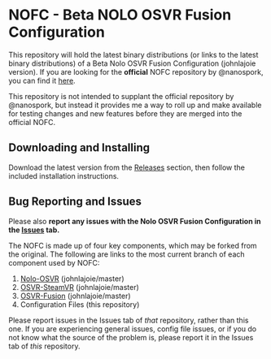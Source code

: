 # NOFC - Beta NOLO OSVR Fusion Configuration

This repository will hold the latest binary distributions (or links to the latest binary distributions) of a Beta Nolo OSVR Fusion Configuration (johnlajoie version).  If you are looking for the **official** NOFC repository by @nanospork, you can find it [here](https://github.com/nanospork/NOFC). 

This repository is not intended to supplant the official repository by @nanospork, but instead it provides me a way to roll up and make available for testing changes and new features before they are merged into the official NOFC. 

## Downloading and Installing

Download the latest version from the [Releases](https://github.com/johnlajoie/NOFC/releases) section, then follow the included installation instructions.

## Bug Reporting and Issues

Please also __report any issues with the Nolo OSVR Fusion Configuration in the [Issues](https://github.com/johnlajoie/NOFC/issues) tab.__

The NOFC is made up of four key components, which may be forked from the original. The following are links to the most current branch of each component used by NOFC:

1. [Nolo-OSVR](https://github.com/johnlajoie/nolo-osvr) (johnlajoie/master)
2. [OSVR-SteamVR](https://github.com/johnlajoie/SteamVR-OSVR) (johnlajoie/master)
3. [OSVR-Fusion](https://github.com/johnlajoie/OSVR-fusion) (johnlajoie/master)
4. Configuration Files (this repository)

Please report issues in the Issues tab of _that_ repository, rather than this one. If you are experiencing general issues, config file issues, or if you do not know what the source of the problem is, please report it in the Issues tab of _this_ repository.
